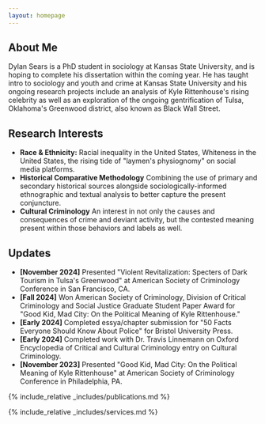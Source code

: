 ```yaml
---
layout: homepage
---
```


## About Me

Dylan Sears is a PhD student in sociology at Kansas State University, and is hoping to complete his dissertation within the coming year. He has taught intro to sociology and youth and crime at Kansas State University and his ongoing research projects include an analysis of Kyle Rittenhouse's rising celebrity as well as an exploration of the ongoing gentrification of Tulsa, Oklahoma's Greenwood district, also known as Black Wall Street.

## Research Interests

- **Race & Ethnicity:** Racial inequality in the United States, Whiteness in the United States, the rising tide of "laymen's physiognomy" on social media platforms.
- **Historical Comparative Methodology** Combining the use of primary and secondary historical sources alongside sociologically-informed ethnographic and textual analysis to better capture the present conjuncture.
- **Cultural Criminology** An interest in not only the causes and consequences of crime and deviant activity, but the contested meaning present within those behaviors and labels as well.

## Updates

- **[November 2024]** Presented "Violent Revitalization: Specters of Dark Tourism in Tulsa's Greenwood" at American Society of Criminology Conference in San Francisco, CA.
- **[Fall 2024]** Won American Society of Criminology, Division of Critical Criminology and Social Justice Graduate Student Paper Award for "Good Kid, Mad City: On the Political Meaning of Kyle Rittenhouse."
- **[Early 2024]** Completed essya/chapter submission for "50 Facts Everyone Should Know About Police" for Bristol University Press.
- **[Early 2024]** Completed work with Dr. Travis Linnemann on Oxford Encyclopedia of Critical and Cultural Criminology entry on Cultural Criminology.
- **[November 2023]** Presented "Good Kid, Mad City: On the Political Meaning of Kyle Rittenhouse" at American Society of Criminology Conference in Philadelphia, PA.

{% include_relative _includes/publications.md %}

{% include_relative _includes/services.md %}

